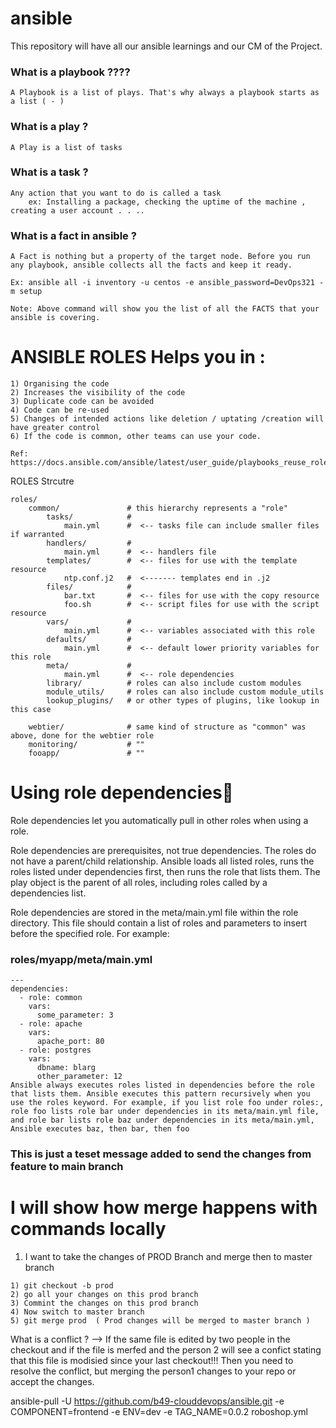 # ansible

This repository will have all our ansible learnings and our CM of the Project.

### What is a playbook ????

```
A Playbook is a list of plays. That's why always a playbook starts as a list ( - )
```

### What is a play ?

```
A Play is a list of tasks
```

### What is a task ?

```
Any action that you want to do is called a task
    ex: Installing a package, checking the uptime of the machine , creating a user account . . .. 

``` 


### What is a fact in ansible ?

```
A Fact is nothing but a property of the target node. Before you run any playbook, ansible collects all the facts and keep it ready.

Ex: ansible all -i inventory -u centos -e ansible_password=DevOps321 -m setup

Note: Above command will show you the list of all the FACTS that your ansible is covering.
```

# ANSIBLE ROLES Helps you in :
```
1) Organising the code 
2) Increases the visibility of the code 
3) Duplicate code can be avoided 
4) Code can be re-used
5) Changes of intended actions like deletion / uptating /creation will have greater control
6) If the code is common, other teams can use your code.

Ref: https://docs.ansible.com/ansible/latest/user_guide/playbooks_reuse_roles.html

```

ROLES Strcutre

```
roles/
    common/               # this hierarchy represents a "role"
        tasks/            #
            main.yml      #  <-- tasks file can include smaller files if warranted
        handlers/         #
            main.yml      #  <-- handlers file
        templates/        #  <-- files for use with the template resource
            ntp.conf.j2   #  <------- templates end in .j2
        files/            #
            bar.txt       #  <-- files for use with the copy resource
            foo.sh        #  <-- script files for use with the script resource
        vars/             #
            main.yml      #  <-- variables associated with this role
        defaults/         #
            main.yml      #  <-- default lower priority variables for this role
        meta/             #
            main.yml      #  <-- role dependencies
        library/          # roles can also include custom modules
        module_utils/     # roles can also include custom module_utils
        lookup_plugins/   # or other types of plugins, like lookup in this case

    webtier/              # same kind of structure as "common" was above, done for the webtier role
    monitoring/           # ""
    fooapp/               # ""

``` 


# Using role dependencies
Role dependencies let you automatically pull in other roles when using a role.

Role dependencies are prerequisites, not true dependencies. The roles do not have a parent/child relationship. Ansible loads all listed roles, runs the roles listed under dependencies first, then runs the role that lists them. The play object is the parent of all roles, including roles called by a dependencies list.

Role dependencies are stored in the meta/main.yml file within the role directory. This file should contain a list of roles and parameters to insert before the specified role. For example:

### roles/myapp/meta/main.yml
```
---
dependencies:
  - role: common
    vars:
      some_parameter: 3
  - role: apache
    vars:
      apache_port: 80
  - role: postgres
    vars:
      dbname: blarg
      other_parameter: 12
Ansible always executes roles listed in dependencies before the role that lists them. Ansible executes this pattern recursively when you use the roles keyword. For example, if you list role foo under roles:, role foo lists role bar under dependencies in its meta/main.yml file, and role bar lists role baz under dependencies in its meta/main.yml, Ansible executes baz, then bar, then foo

``` 


### This is just a teset message added to send the changes from feature to main branch


# I will show how merge happens with commands locally 
1) I want to take the changes of PROD Branch and merge then to master branch

```
1) git checkout -b prod 
2) go all your changes on this prod branch
3) Commint the changes on this prod branch
4) Now switch to master branch
5) git merge prod  ( Prod changes will be merged to master branch )
```

What is a conflict ?
--> If the same file is edited by two people in the checkout and if the file is merfed and the person 2 will see a confict stating that this file is modisied since your last checkout!!! Then you need to resolve the conflict, but merging the person1 changes to your repo or accept the changes.


ansible-pull -U https://github.com/b49-clouddevops/ansible.git -e COMPONENT=frontend -e ENV=dev -e TAG_NAME=0.0.2 roboshop.yml

